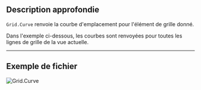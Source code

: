 ## Description approfondie
`Grid.Curve` renvoie la courbe d'emplacement pour l'élément de grille donné.

Dans l'exemple ci-dessous, les courbes sont renvoyées pour toutes les lignes de grille de la vue actuelle.
___
## Exemple de fichier

![Grid.Curve](./Revit.Elements.Grid.Curve_img.jpg)
